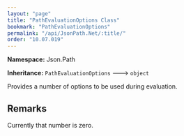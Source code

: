 ```yaml
---
layout: "page"
title: "PathEvaluationOptions Class"
bookmark: "PathEvaluationOptions"
permalink: "/api/JsonPath.Net/:title/"
order: "10.07.019"
---
```

**Namespace:** Json.Path

**Inheritance:**
`PathEvaluationOptions`
 🡒 
`object`

Provides a number of options to be used during evaluation.

## Remarks

Currently that number is zero.

